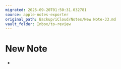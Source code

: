 ```yaml
---
migrated: 2025-09-20T01:50:31.032781
source: apple-notes-exporter
original_path: Backup/iCloud/Notes/New Note-33.md
vault_folder: Inbox/to-review
---
```

# New Note

* 

